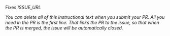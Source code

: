 Fixes *ISSUE_URL*

<!-- The first line of your PR should begin with the magic word "Fixes", followed by the full URL of the issue it is addressing. Every pull request must be linked to an issue on github.com/backdrop/backdrop-issues, and most of the rationale, discussion, and explanation should take place in the issue, rather than in the PR. -->

<!-- Once you have submitted your PR, wait a little bit for the automated tests to run and then check that they have all passed. If not, you should revise your PR until they do. -->

<!-- Once all of the automated checks have passed, you can mark its issue with the labels "status - has pull request", "PR - needs testing", and "PR - needs code review." This will signify to other Backdrop contributors that it's time to take a look. You can also post comments or queries in the issue comments. -->

_You can delete all of this instructional text when you submit your PR. All you need in the PR is the first line. That links the PR to the issue, so that when the PR is merged, the issue will be automatically closed._
